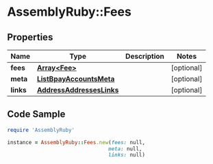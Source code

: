 # AssemblyRuby::Fees

## Properties

Name | Type | Description | Notes
------------ | ------------- | ------------- | -------------
**fees** | [**Array&lt;Fee&gt;**](Fee.md) |  | [optional] 
**meta** | [**ListBpayAccountsMeta**](ListBpayAccountsMeta.md) |  | [optional] 
**links** | [**AddressAddressesLinks**](AddressAddressesLinks.md) |  | [optional] 

## Code Sample

```ruby
require 'AssemblyRuby'

instance = AssemblyRuby::Fees.new(fees: null,
                                 meta: null,
                                 links: null)
```


